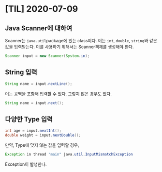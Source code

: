 # [TIL] 2020-07-09

## Java Scanner에 대하여

Scanner는 `java.util`package에 있는 class이다. 이는 `int`, `double`, `string`와 같은 값을 입력받는다. 이를 사용하기 위해서는 Scanner객체를 생성해야 한다.

```java
Scanner input = new Scanner(System.in);
```

## String 입력

```java
String name = input.nextLine();
```

이는 공백을 포함해 입력할 수 있다. 그렇지 않은 경우도 있다.

```java
String name = input.next();
```

## 다양한 Type 입력

```java
int age = input.nextInt();
double weight = input.nextDouble();
```

만약, Type에 맞지 않는 값을 입력할 경우, 

```java
Exception in thread "main" java.util.InputMismatchException
```

Exception이 발생한다.
